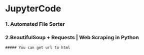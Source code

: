 # JupyterCode

### 1. Automated File Sorter
### 2.BeautifulSoup + Requests | Web Scraping in Python
    ##### You can get url to html
